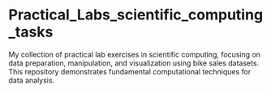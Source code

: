 # Practical_Labs_scientific_computing_tasks
My collection of practical lab exercises in scientific computing, focusing on data preparation, manipulation, and visualization using bike sales datasets. This repository demonstrates fundamental computational techniques for data analysis.
